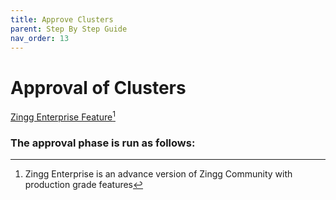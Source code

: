```yaml
---
title: Approve Clusters
parent: Step By Step Guide
nav_order: 13
---
```


# Approval of Clusters

[Zingg Enterprise Feature](#user-content-fn-1)[^1]

### The approval phase is run as follows:

[^1]: Zingg Enterprise is an advance version of Zingg Community with production grade features
